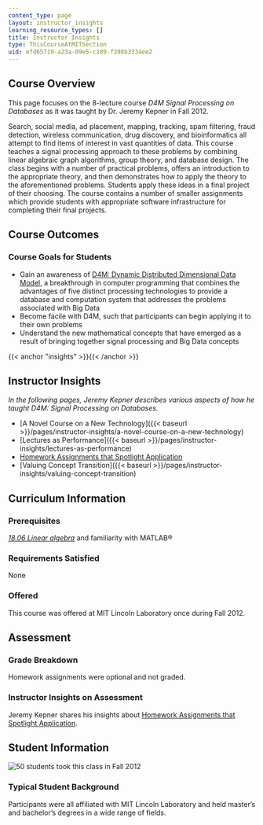 ```yaml
---
content_type: page
layout: instructor_insights
learning_resource_types: []
title: Instructor Insights
type: ThisCourseAtMITSection
uid: efd65719-a23a-09e5-c189-f398b3334ee2
---
```


Course Overview
---------------

This page focuses on the 8-lecture course _D4M Signal Processing on Databases_ as it was taught by Dr. Jeremy Kepner in Fall 2012.

Search, social media, ad placement, mapping, tracking, spam filtering, fraud detection, wireless communication, drug discovery, and bioinformatics all attempt to find items of interest in vast quantities of data. This course teaches a signal processing approach to these problems by combining linear algebraic graph algorithms, group theory, and database design. The class begins with a number of practical problems, offers an introduction to the appropriate theory, and then demonstrates how to apply the theory to the aforementioned problems. Students apply these ideas in a final project of their choosing. The course contains a number of smaller assignments which provide students with appropriate software infrastructure for completing their final projects.

Course Outcomes
---------------

### Course Goals for Students

*   Gain an awareness of [D4M: Dynamic Distributed Dimensional Data Model](http://www.mit.edu/~kepner/D4M/), a breakthrough in computer programming that combines the advantages of five distinct processing technologies to provide a database and computation system that addresses the problems associated with Big Data
*   Become facile with D4M, such that participants can begin applying it to their own problems
*   Understand the new mathematical concepts that have emerged as a result of bringing together signal processing and Big Data concepts

{{< anchor "insights" >}}{{< /anchor >}}

Instructor Insights
-------------------

_In the following pages, Jeremy Kepner describes various aspects of how he taught_ _D4M: Signal Processing on Databases._

*   [A Novel Course on a New Technology]({{< baseurl >}}/pages/instructor-insights/a-novel-course-on-a-new-technology)
*   [Lectures as Performance]({{< baseurl >}}/pages/instructor-insights/lectures-as-performance)
*   [Homework Assignments that Spotlight Application](/resources/res-ll-005-mathematics-of-big-data-and-machine-learning-january-iap-2020/instructor-insights/homework-assignments-that-spotlight-application/)
*   [Valuing Concept Transition]({{< baseurl >}}/pages/instructor-insights/valuing-concept-transition)

Curriculum Information
----------------------

### Prerequisites

[_18.06 Linear algebra_](/courses/18-06sc-linear-algebra-fall-2011/) and familiarity with MATLAB®

### Requirements Satisfied

None

### Offered

This course was offered at MIT Lincoln Laboratory once during Fall 2012.

Assessment
----------

### Grade Breakdown

Homework assignments were optional and not graded.

### Instructor Insights on Assessment

Jeremy Kepner shares his insights about [Homework Assignments that Spotlight Application](/courses/res-ll-005-d4m-signal-processing-on-databases-fall-2012/pages/instructor-insights/homework-assignments-that-spotlight-application).

Student Information
-------------------

![50 students took this class in Fall 2012](/courses/res-ll-005-d4m-signal-processing-on-databases-fall-2012/resources/50)

### Typical Student Background

Participants were all affiliated with MIT Lincoln Laboratory and held master’s and bachelor’s degrees in a wide range of fields.